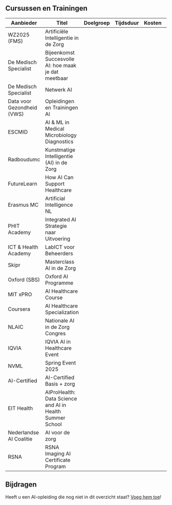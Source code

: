 ## Cursussen en Trainingen

| Aanbieder | Titel | Doelgroep | Tijdsduur | Kosten | Link |
|-----------|-------|-----------|-----------|--------|------|
| WZ2025 (FMS) | Artificiële Intelligentie in de Zorg |  |  |  | [LINK](https://www.wz2025.nl/2021/11/06/artificiele-intelligentie-in-de-zorg/) |
| De Medisch Specialist | Bijeenkomst Succesvolle AI: hoe maak je dat meetbaar |  |  |  | [LINK](https://demedischspecialist.nl/agenda/bijeenkomst-succesvolle-ai-hoe-maak-je-dat-meetbaar) |
| De Medisch Specialist | Netwerk AI |  |  |  | [LINK](https://demedischspecialist.nl/nieuwsoverzicht/nieuws/netwerk-ai-nooitmeertikken) |
| Data voor Gezondheid (VWS) | Opleidingen en Trainingen AI |  |  |  | [LINK](https://www.datavoorgezondheid.nl/ai/opleidingen-en-trainingen) |
| ESCMID | AI & ML in Medical Microbiology Diagnostics |  |  |  | [LINK](https://www.escmid.org/event-detail/artificial-intelligence-and-machine-learning-in-medical-microbiology-diagnostics/) |
| Radboudumc | Kunstmatige Intelligentie (AI) in de Zorg |  |  |  | [LINK](https://www.radboudumc.nl/over-het-radboudumc/strategie/themas/kunstmatige-intelligentie-ai-in-de-zorg) |
| FutureLearn | How AI Can Support Healthcare |  |  |  | [LINK](https://www.futurelearn.com/courses/how-artificial-intelligence-can-support-healthcare) |
| Erasmus MC | Artificial Intelligence NL |  |  |  | [LINK](https://www.erasmusmc.nl/nl-nl/onderwijs/opleidingen/artificial-intelligence-nl) |
| PHIT Academy | Integrated AI Strategie naar Uitvoering |  |  |  | [LINK](https://phit.nl/academy/cursus/interop/integrated-ai/integrated-ai-8-oktober-2025/) |
| ICT & Health Academy | LabICT voor Beheerders |  |  |  | [LINK](https://icthealth.nl/academy/diagnostiek-labict-voor-beheerders) |
| Skipr | Masterclass AI in de Zorg |  |  |  | [LINK](https://www.skipr.nl/events/masterclass-artificial-intelligence-in-de-zorg/) |
| Oxford (SBS) | Oxford AI Programme |  |  |  | [LINK](https://www.sbs.ox.ac.uk/programmes/executive-education/online-programmes/oxford-artificial-intelligence-programme) |
| MIT xPRO | AI Healthcare Course |  |  |  | [LINK](https://xpro.mit.edu/courses/course-v1:xPRO+AIHCx+R1/) |
| Coursera | AI Healthcare Specialization |  |  |  | [LINK](https://www.coursera.org/specializations/ai-healthcare) |
| NLAIC | Nationale AI in de Zorg Congres |  |  |  | [LINK](https://nlaic.com/agenda/nationale-ai-in-de-zorg-congres/?utm_source=chatgpt.com) |
| IQVIA | IQVIA AI in Healthcare Event |  |  |  | [LINK](https://www.events.iqvia.com/event/b3a10e75-f317-400e-ada9-3012bd30640d/summary) |
| NVML | Spring Event 2025 |  |  |  | [LINK](https://www.nvml.nl/opleiding/agenda/event/81/spring-event-2025/schedule?utm_source=chatgpt.com) |
| AI-Certified | AI-Certified Basis + zorg |  |  |  | [LINK](https://academy.aicertified.nl) |
| EIT Health | AIProHealth: Data Science and AI in Health Summer School |  |  |  | [LINK](https://eithealth.eu/programmes/aiprohealth/) |
| Nederlandse AI Coalitie | AI voor de zorg |  |  |  | [LINK](https://ai-cursus.nl) |
| RSNA | RSNA Imaging AI Certificate Program |  |  |  | [LINK](https://www.rsna.org/education/ai-resources/imaging-ai-certificate) |

## Bijdragen

Heeft u een AI-opleiding die nog niet in dit overzicht staat? [Voeg hem toe](bijdragen.html)!
